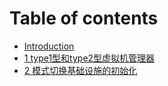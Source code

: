 # Table of contents

* [Introduction](README.md)
* [1 type1型和type2型虚拟机管理器](1-type1-xing-he-type2-xing-xu-ni-ji-guan-li-qi.md)
* [2 模式切换基础设施的初始化](2-mo-shi-qie-huan-ji-chu-she-shi-de-chu-shi-hua.md)
